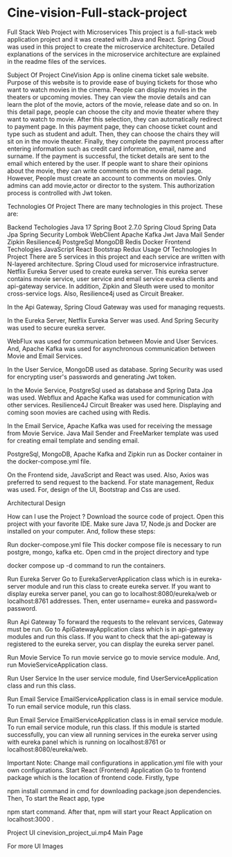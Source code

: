 # Cine-vision-Full-stack-project
Full Stack Web Project with Microservices
This project is a full-stack web application project and it was created with Java and React. Spring Cloud was used in this project to create the microservice architecture. Detailed explanations of the services in the microservice architecture are explained in the readme files of the services.

Subject Of Project
CineVision App is online cinema ticket sale website. Purpose of this website is to provide ease of buying tickets for those who want to watch movies in the cinema. People can display movies in the theaters or upcoming movies. They can view the movie details and can learn the plot of the movie, actors of the movie, release date and so on. In this detail page, people can choose the city and movie theater where they want to watch to movie. After this selection, they can automatically redirect to payment page. In this payment page, they can choose ticket count and type such as student and adult. Then, they can choose the chairs they will sit on in the movie theater. Finally, they complete the payment process after entering information such as credit card information, email, name and surname. If the payment is successful, the ticket details are sent to the email which entered by the user. If people want to share their opinions about the movie, they can write comments on the movie detail page. However, People must create an account to comments on movies. Only admins can add movie,actor or director to the system. This authorization process is controlled with Jwt token.

Technologies Of Project
There are many technologies in this project. These are:

Backend Techologies
Java 17
Spring Boot 2.7.0
Spring Cloud
Spring Data Jpa
Spring Security
Lombok
WebClient
Apache Kafka
Jwt
Java Mail Sender
Zipkin
Resilience4j
PostgreSql
MongoDB
Redis
Docker
Frontend Techologies
JavaScript
React
Bootstrap
Redux
Usage Of Technologies In Project
There are 5 services in this project and each service are written with N-layered architecture. Spring Cloud used for microservice infrastructure. Netflix Eureka Server used to create eureka server. This eureka server contains movie service, user service and email service eureka clients and api-gateway service. In addition, Zipkin and Sleuth were used to monitor cross-service logs. Also, Resilience4j used as Circuit Breaker.

In the Api Gateway, Spring Cloud Gateway was used for managing requests.

In the Eureka Server, Netflix Eureka Server was used. And Spring Security was used to secure eureka server.

WebFlux was used for communication between Movie and User Services. And, Apache Kafka was used for asynchronous communication between Movie and Email Services.

In the User Service, MongoDB used as database. Spring Security was used for encrypting user's passwords and generating Jwt token.

In the Movie Service, PostgreSql used as database and Spring Data Jpa was used. Webflux and Apache Kafka was used for communication with other services. Resilience4J Circuit Breaker was used here. Displaying and coming soon movies are cached using with Redis.

In the Email Service, Apache Kafka was used for receiving the message from Movie Service. Java Mail Sender and FreeMarker template was used for creating email template and sending email.

PostgreSql, MongoDB, Apache Kafka and Zipkin run as Docker container in the docker-compose.yml file.

On the Frontend side, JavaScript and React was used. Also, Axios was preferred to send request to the backend. For state management, Redux was used. For, design of the UI, Bootstrap and Css are used.

Architectural Design


How can I use the Project ?
Download the source code of project. Open this project with your favorite IDE. Make sure Java 17, Node.js and Docker are installed on your computer. And, follow these steps:

Run docker-compose.yml file
This docker compose file is necessary to run postgre, mongo, kafka etc. Open cmd in the project directory and type

docker compose up -d
command to run the containers.

Run Eureka Server
Go to EurekaServerApplication class which is in eureka-server module and run this class to create eureka server. If you want to display eureka server panel, you can go to localhost:8080/eureka/web or localhost:8761 addresses. Then, enter username= eureka and password= password.

Run Api Gateway
To forward the requests to the relevant services, Gateway must be run. Go to ApiGatewayApplication class which is in api-gateway modules and run this class. If you want to check that the api-gateway is registered to the eureka server, you can display the eureka server panel.

Run Movie Service
To run movie service go to movie service module. And, run MovieServiceApplication class.

Run User Service
In the user service module, find UserServiceApplication class and run this class.

Run Email Service
EmailServiceApplication class is in email service module. To run email service module, run this class.

Run Email Service
EmailServiceApplication class is in email service module. To run email service module, run this class. If this module is started successfully, you can view all running services in the eureka server using with eureka panel which is running on localhost:8761 or localhost:8080/eureka/web.

Important Note:
Change mail configurations in application.yml file with your own configurations.
Start React (Frontend) Application
Go to frontend package which is the location of frontend code. Firstly, type

npm install
command in cmd for downloading package.json dependencies. Then, To start the React app, type

npm start
command. After that, npm will start your React Application on localhost:3000 .

Project UI
 cinevision_project_ui.mp4 
Main Page


For more UI Images
